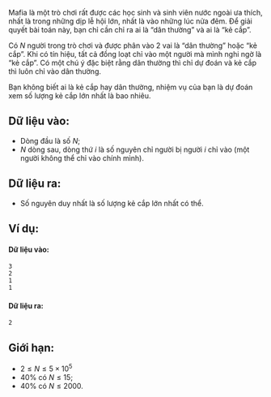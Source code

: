 Mafia là một trò chơi rất được các học sinh và sinh viên nước ngoài ưa thích, nhất là trong những dịp lễ hội lớn, nhất là vào những lúc nửa đêm. Để giải quyết bài toán này, bạn chỉ cần chỉ ra ai là “dân thường” và ai là “kẻ cắp”.

Có $N$ người trong trò chơi và được phân vào $2$ vai là “dân thường” hoặc “kẻ cắp”. Khi có tín hiệu, tất cả đồng loạt chỉ vào một người mà mình nghi ngờ là “kẻ cắp”. Có một chú ý đặc biệt rằng dân thường thì chỉ dự đoán và kẻ cắp thì luôn chỉ vào dân thường.

Bạn không biết ai là kẻ cắp hay dân thường, nhiệm vụ của bạn là dự đoán xem số lượng kẻ cắp lớn nhất là bao nhiêu.

## Dữ liệu vào:
- Dòng đầu là số $N$;
- $N$ dòng sau, dòng thứ $i$ là số nguyên chỉ người bị người $i$ chỉ vào (một người không thể chỉ vào chính mình).

## Dữ liệu ra:
- Số nguyên duy nhất là số lượng kẻ cắp lớn nhất có thể.

## Ví dụ:
#### Dữ liệu vào:
```
3
2
1
1
```

#### Dữ liệu ra:
```
2
```

## Giới hạn:
- $2≤N≤5\times 10^5$
- $40\%\text{ có }N≤15$;
- $40\%\text{ có }N≤2000$.